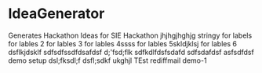 # IdeaGenerator
Generates Hackathon Ideas for SIE Hackathon
jhjhgjhghjg
stringy
for labels
for lables 2
for lables 3
for lables 4ssss
for lables 5skldjklsj
for lables 6
dsflkjdsklf
sdfsdfssdfdsafdsf
d;'fsd;flk
sdfkdlfdsfsdafd
sdfsdafdsf
asfsdfdsf
demo setup
dsl;fksdl;f
dsfl;sdkf
ukghjl
TEst
rediffmail
demo-1

